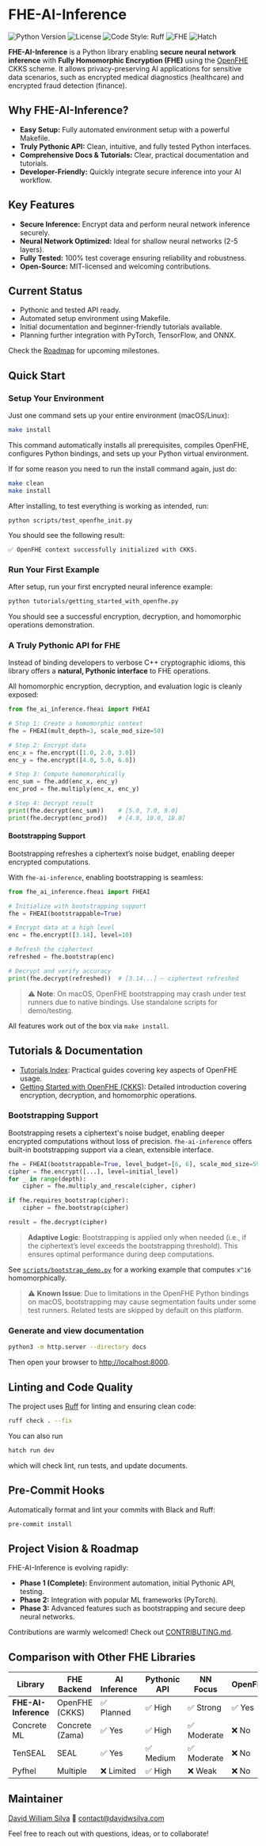 # FHE-AI-Inference

![Python Version](https://img.shields.io/badge/python-3.13-blue.svg) ![License](https://img.shields.io/github/license/davidwilliam/fhe-ai-inference) ![Code Style: Ruff](https://img.shields.io/badge/style-ruff-orange) ![FHE](https://img.shields.io/badge/FHE-OpenFHE-blueviolet) ![Hatch](https://img.shields.io/badge/built_with-hatch-ff69b4)

**FHE-AI-Inference** is a Python library enabling **secure neural network inference** with **Fully Homomorphic Encryption (FHE)** using the [OpenFHE](https://github.com/openfheorg/openfhe-python) CKKS scheme. It allows privacy-preserving AI applications for sensitive data scenarios, such as encrypted medical diagnostics (healthcare) and encrypted fraud detection (finance).

## Why FHE-AI-Inference?

- **Easy Setup:** Fully automated environment setup with a powerful Makefile.
- **Truly Pythonic API:** Clean, intuitive, and fully tested Python interfaces.
- **Comprehensive Docs & Tutorials:** Clear, practical documentation and tutorials.
- **Developer-Friendly:** Quickly integrate secure inference into your AI workflow.

## Key Features

- **Secure Inference:** Encrypt data and perform neural network inference securely.
- **Neural Network Optimized:** Ideal for shallow neural networks (2-5 layers).
- **Fully Tested:** 100% test coverage ensuring reliability and robustness.
- **Open-Source:** MIT-licensed and welcoming contributions.

## Current Status

- Pythonic and tested API ready.
- Automated setup environment using Makefile.
- Initial documentation and beginner-friendly tutorials available.
- Planning further integration with PyTorch, TensorFlow, and ONNX.

Check the [Roadmap](ROADMAP.md) for upcoming milestones.

## Quick Start

### Setup Your Environment

Just one command sets up your entire environment (macOS/Linux):

```bash
make install
```

This command automatically installs all prerequisites, compiles OpenFHE, configures Python bindings, and sets up your Python virtual environment.

If for some reason you need to run the install command again, just do:

```bash
make clean
make install
```

After installing, to test everything is working as intended, run:

```
python scripts/test_openfhe_init.py
```

You should see the following result:

```
✅ OpenFHE context successfully initialized with CKKS.
```

### Run Your First Example

After setup, run your first encrypted neural inference example:

```bash
python tutorials/getting_started_with_openfhe.py
```

You should see a successful encryption, decryption, and homomorphic operations demonstration.

### A Truly Pythonic API for FHE

Instead of binding developers to verbose C++ cryptographic idioms, this library offers a **natural, Pythonic interface** to FHE operations.

All homomorphic encryption, decryption, and evaluation logic is cleanly exposed:

```python
from fhe_ai_inference.fheai import FHEAI

# Step 1: Create a homomorphic context
fhe = FHEAI(mult_depth=3, scale_mod_size=50)

# Step 2: Encrypt data
enc_x = fhe.encrypt([1.0, 2.0, 3.0])
enc_y = fhe.encrypt([4.0, 5.0, 6.0])

# Step 3: Compute homomorphically
enc_sum = fhe.add(enc_x, enc_y)
enc_prod = fhe.multiply(enc_x, enc_y)

# Step 4: Decrypt result
print(fhe.decrypt(enc_sum))    # [5.0, 7.0, 9.0]
print(fhe.decrypt(enc_prod))   # [4.0, 10.0, 18.0]
```

#### Bootstrapping Support

Bootstrapping refreshes a ciphertext’s noise budget, enabling deeper encrypted computations.

With `fhe-ai-inference`, enabling bootstrapping is seamless:

```python
from fhe_ai_inference.fheai import FHEAI

# Initialize with bootstrapping support
fhe = FHEAI(bootstrappable=True)

# Encrypt data at a high level
enc = fhe.encrypt([3.14], level=10)

# Refresh the ciphertext
refreshed = fhe.bootstrap(enc)

# Decrypt and verify accuracy
print(fhe.decrypt(refreshed))  # [3.14...] — ciphertext refreshed
```

> ⚠️ **Note**: On macOS, OpenFHE bootstrapping may crash under test runners due to native bindings. Use standalone scripts for demo/testing.

All features work out of the box via `make install`.

## Tutorials & Documentation

- [Tutorials Index](tutorials/index.md): Practical guides covering key aspects of OpenFHE usage.
- [Getting Started with OpenFHE (CKKS)](tutorials/getting_started_with_openfhe.md): Detailed introduction covering encryption, decryption, and homomorphic operations.

### Bootstrapping Support

Bootstrapping resets a ciphertext's noise budget, enabling deeper encrypted computations without loss of precision. `fhe-ai-inference` offers built-in bootstrapping support via a clean, extensible interface.

```python
fhe = FHEAI(bootstrappable=True, level_budget=[6, 6], scale_mod_size=59)
cipher = fhe.encrypt([...], level=initial_level)
for _ in range(depth):
    cipher = fhe.multiply_and_rescale(cipher, cipher)

if fhe.requires_bootstrap(cipher):
    cipher = fhe.bootstrap(cipher)

result = fhe.decrypt(cipher)
```

> **Adaptive Logic**: Bootstrapping is applied only when needed (i.e., if the ciphertext’s level exceeds the bootstrapping threshold). This ensures optimal performance during deep computations.

See [`scripts/bootstrap_demo.py`](scripts/bootstrap_demo.py) for a working example that computes `x^16` homomorphically.

> ⚠️ **Known Issue**: Due to limitations in the OpenFHE Python bindings on macOS, bootstrapping may cause segmentation faults under some test runners. Related tests are skipped by default on this platform.

### Generate and view documentation

```bash
python3 -m http.server --directory docs
```

Then open your browser to [http://localhost:8000](http://localhost:8000).

## Linting and Code Quality

The project uses [Ruff](https://docs.astral.sh/ruff/) for linting and ensuring clean code:

```bash
ruff check . --fix
```

You can also run

```bash
hatch run dev
```

which will check lint, run tests, and update documents.

## Pre-Commit Hooks

Automatically format and lint your commits with Black and Ruff:

```bash
pre-commit install
```

## Project Vision & Roadmap

FHE-AI-Inference is evolving rapidly:

- **Phase 1 (Complete):** Environment automation, initial Pythonic API, testing.
- **Phase 2:** Integration with popular ML frameworks (PyTorch).
- **Phase 3:** Advanced features such as bootstrapping and secure deep neural networks.

Contributions are warmly welcomed! Check out [CONTRIBUTING.md](CONTRIBUTING.md).

## Comparison with Other FHE Libraries

| Library | FHE Backend | AI Inference | Pythonic API | NN Focus | OpenFHE |
|---------|-------------|--------------|--------------|----------|---------|
| **FHE-AI-Inference** | OpenFHE (CKKS) | ✅ Planned | ✅ High | ✅ Strong | ✅ Yes |
| Concrete ML | Concrete (Zama) | ✅ Yes | ✅ High | ✅ Moderate | ❌ No |
| TenSEAL | SEAL | ✅ Yes | ✅ Medium | ✅ Moderate | ❌ No |
| Pyfhel | Multiple | ❌ Limited | ✅ High | ❌ Weak | ❌ No |

## Maintainer

[David William Silva](https://github.com/davidwilliam)
📧 [contact@davidwsilva.com](mailto:contact@davidwsilva.com)

Feel free to reach out with questions, ideas, or to collaborate!
